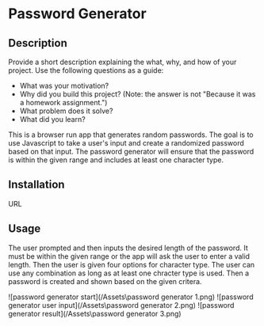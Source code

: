 # Password Generator

## Description

Provide a short description explaining the what, why, and how of your project. Use the following questions as a guide:

- What was your motivation?
- Why did you build this project? (Note: the answer is not "Because it was a homework assignment.")
- What problem does it solve?
- What did you learn?

This is a browser run app that generates random passwords. The goal is to use Javascript to take a user's input and create a randomized password based on that input. The password generator will ensure that the password is within the given range and includes at least one character type.

## Installation

URL

## Usage

The user prompted and then inputs the desired length of the password. It must be within the given range or the app will ask the user to enter a valid length. Then the user is given four options for character type. The user can use any combination as long as at least one chracter type is used. Then a password is created and shown based on the given critera.

![password generator start](/Assets\password generator 1.png)
![password generator user input](/Assets\password generator 2.png)
![password generator result](/Assets\password generator 3.png)
